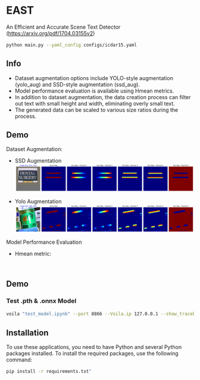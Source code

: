 # EAST
An Efficient and Accurate Scene Text Detector (https://arxiv.org/pdf/1704.03155v2)


```bash
python main.py --yaml_config configs/icdar15.yaml
```

## Info
+ Dataset augmentation options include YOLO-style augmentation (yolo_aug) and SSD-style augmentation (ssd_aug).
+ Model performance evaluation is available using Hmean metrics.
+ In addition to dataset augmentation, the data creation process can filter out text with small height and width, eliminating overly small text.
+ The generated data can be scaled to various size ratios during the process.

## Demo
Dataset Augmentation:
+ SSD Augmentation
![](assets/ssd_aug.gif)

+ Yolo Augmentation
![](assets/yolo_aug.gif)

Model Performance Evaluation
+ Hmean metric:
<p align='center'>
    <img width='1500' src=''>
</p>

## Demo

### Test .pth & .onnx Model
```bash
voila "test_model.ipynb" --port 8866 --Voila.ip 127.0.0.1 --show_tracebacks=True
```

## Installation

To use these applications, you need to have Python and several Python packages installed. To install the required packages, use the following command:
```bash
pip install -r requirements.txt"
```
